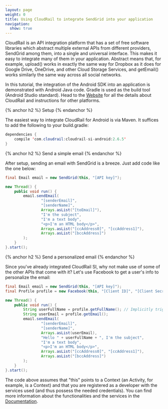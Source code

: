 ```yaml
---
layout: page
weight: 0
title: Using CloudRail to integrate SendGrid into your application
navigation:
  show: true
---
```


CloudRail is an API integration platform that has a set of free software libraries which abstract multiple external APIs from different providers, SendGrid among them, into a single and universal interface.
This makes it easy to integrate many of them in your application.
Abstract means that, for example, upload() works in exactly the same way for Dropbox as it does for Google Drive, OneDrive, and other Cloud Storage Services, and getEmail() works similarly the same way across all social networks.

In this tutorial, the integration of the Android SDK into an application is demonstrated with Android Java code.
Gradle is used as the build tool (Android Studio standard).
Head to the [Website](https://cloudrail.com/) for all the details about CloudRail and instructions for other platforms.

{% anchor h2 %}
Setup
{% endanchor %}

The easiest way to integrate CloudRail for Android is via Maven.
It suffices to add the following to your build.gradle:

```java
dependencies {
    compile 'com.cloudrail:cloudrail-si-android:2.6.5'
}
```

{% anchor h2 %}
Send a simple email
{% endanchor %}

After setup, sending an email with SendGrid is a breeze.
Just add code like the one below:

```java
final Email email = new SendGrid(this, "[API key]");

new Thread() {
    public void run() {
        email.sendEmail(
                "[senderEmail]",
                "[senderName]",
                Arrays.asList("[toEmail]"),
                "I'm the subject",
                "I'm a text body",
                "<p>I'm an HTML body</p>",
                Arrays.asList("[ccAddress0]", "[ccAddress1]"),
                Arrays.asList("[bccAddress]")
        );
    }
}.start();
```

{% anchor h2 %}
Send a personalized email
{% endanchor %}

Since you've already integrated CloudRail SI, why not make use of some of the other APIs that come with it?
Let's use Facebook to get a user's info to personalize the email:

```java
final Email email = new SendGrid(this, "[API key]");
final Profile profile = new Facebook(this, "[Client ID]", "[Client Secret]");

new Thread() {
    public void run() {
        String userFullName = profile.getFullName(); // Implicitly triggers login
        String userEmail = profile.getEmail();
        email.sendEmail(
                "[senderEmail]",
                "[senderName]",
                Arrays.asList(userEmail),
                "Hello " + userFullName + ", I'm the subject",
                "I'm a text body",
                "<p>I'm an HTML body</p>",
                Arrays.asList("[ccAddress0]", "[ccAddress1]"),
                Arrays.asList("[bccAddress]")
        );
    }
}.start();
```

The code above assumes that "this" points to a Context (an Activity, for example, is a Context) and that you are registered as a developer with the services used (and thus possess the needed credentials).
You can find more information about the functionalities and the services in the [Documentation](https://github.com/CloudRail/cloudrail-si-android-sdk/wiki).
